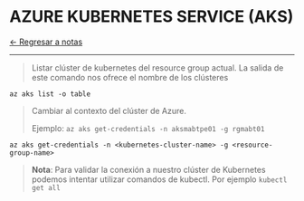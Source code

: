 # AZURE KUBERNETES SERVICE (AKS)

[← Regresar a notas](../../README.md) <br>

----

> Listar clúster de kubernetes del resource group actual. La salida de este comando nos ofrece el nombre de los clústeres
```shell script
az aks list -o table
```

> Cambiar al contexto del clúster de Azure.
>
> Ejemplo: `az aks get-credentials -n aksmabtpe01 -g rgmabt01`
```shell script
az aks get-credentials -n <kubernetes-cluster-name> -g <resource-group-name>
```

> **Nota**: Para validar la conexión a nuestro clúster de Kubernetes podemos intentar utilizar comandos de kubectl. Por ejemplo `kubectl get all`